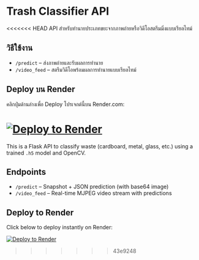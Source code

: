 # Trash Classifier API

<<<<<<< HEAD
API สำหรับทำนายประเภทขยะจากภาพถ่ายหรือวิดีโอสตรีมมิ่งแบบเรียลไทม์

## วิธีใช้งาน

- `/predict` – ส่งภาพถ่ายและรับผลการทำนาย
- `/video_feed` – สตรีมวิดีโอพร้อมผลการทำนายแบบเรียลไทม์

## Deploy บน Render

คลิกปุ่มด้านล่างเพื่อ Deploy โปรเจกต์นี้บน Render.com:

[![Deploy to Render](https://render.com/images/deploy-to-render-button.svg)](https://render.com/deploy?repo=https://github.com/PON-2003/APITEST)
=======
This is a Flask API to classify waste (cardboard, metal, glass, etc.) using a trained `.h5` model and OpenCV.

## Endpoints
- `/predict` – Snapshot + JSON prediction (with base64 image)
- `/video_feed` – Real-time MJPEG video stream with predictions

## Deploy to Render

Click below to deploy instantly on Render:

[![Deploy to Render](https://render.com/images/deploy-to-render-button.svg)](https://render.com/deploy?repo=https://github.com/YOUR_USERNAME/trash-classifier-api)
>>>>>>> 43e9248
